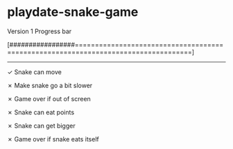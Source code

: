 # playdate-snake-game

Version 1 Progress bar

[#################===================================================================================]

---

✓ Snake can move

✗ Make snake go a bit slower

✗ Game over if out of screen

✗ Snake can eat points

✗ Snake can get bigger

✗ Game over if snake eats itself

